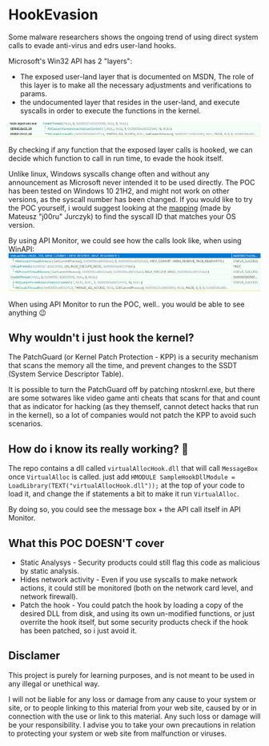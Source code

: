 # HookEvasion
Some malware researchers shows the ongoing trend of using direct system calls to evade anti-virus and edrs user-land hooks.

Microsoft's Win32 API has 2 "layers":
- The exposed user-land layer that is documented on MSDN, The role of this layer is to make all the necessary adjustments and verifications to params.
- the undocumented layer that resides in the user-land, and execute syscalls in order to execute the functions in the kernel.

![api layers demo](./images/api_layers.JPG)

By checking if any function that the exposed layer calls is hooked, we can decide which function to call in run time, to evade the hook itself.

Unlike linux, Windows syscalls change often and without any announcement as Microsoft never intended it to be used directly.
The POC has been tested on Windows 10 21H2, and might not work on other versions, as the syscall number has been changed.
If you would like to try the POC yourself, i would suggest looking at the [mapping](https://j00ru.vexillium.org/syscalls/nt/64/) (made by Mateusz "j00ru" Jurczyk) to find the syscall ID that matches your OS version.

By using API Monitor, we could see how the calls look like, when using WinAPI:
![documented calls](./images/documented_calls.JPG)

When using API Monitor to run the POC, well.. you would be able to see anything :wink:

## Why wouldn't i just hook the kernel?
The PatchGuard (or Kernel Patch Protection - KPP) is a security mechanism that scans the memory all the time, and prevent changes to the SSDT (System Service Descriptor Table).

It is possible to turn the PatchGuard off by patching ntoskrnl.exe, but there are some sotwares like video game anti cheats that scans for that and count that as indicator for hacking (as they themself, cannot detect hacks that run in the kernel), so a lot of companies would not patch the KPP to avoid such scenarios.

## How do i know its really working? 	:raised_eyebrow:
The repo contains a dll called `virtualAllocHook.dll` that will call `MessageBox` once `VirtualAlloc` is called.
just add `HMODULE SampleHookDllModule = LoadLibrary(TEXT("virtualAllocHook.dll"));` at the top of your code to load it, and change the if statements a bit to make it run `VirtualAlloc`.

By doing so, you could see the message box + the API call itself in API Monitor.

## What this POC DOESN'T cover
- Static Analysys - Security products could still flag this code as malicious by static analysis.
- Hides network activity - Even if you use syscalls to make network actions, it could still be monitored (both on the network card level, and network firewall).
- Patch the hook - You could patch the hook by loading a copy of the desired DLL from disk, and using its own un-modified functions, or just overrite the hook itself, but some security products check if the hook has been patched, so i just avoid it.

## Disclamer 
This project is purely for learning purposes, and is not meant to be used in any illegal or unethical way.

I will not be liable for any loss or damage from any cause to your system or site, or to people linking to this material from your web site, caused by or in connection with the use or link to this material. Any such loss or damage will be your responsibility. I advise you to take your own precautions in relation to protecting your system or web site from malfunction or viruses.
